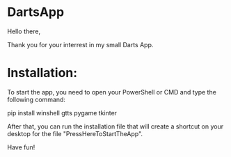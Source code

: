 # DartsApp

Hello there,

Thank you for your interrest in my small Darts App.

# Installation:

To start the app, you need to open your PowerShell or CMD and type the following command:

pip install winshell gtts pygame tkinter

After that, you can run the installation file that will create a shortcut on your desktop for the file "PressHereToStartTheApp".

Have fun!
